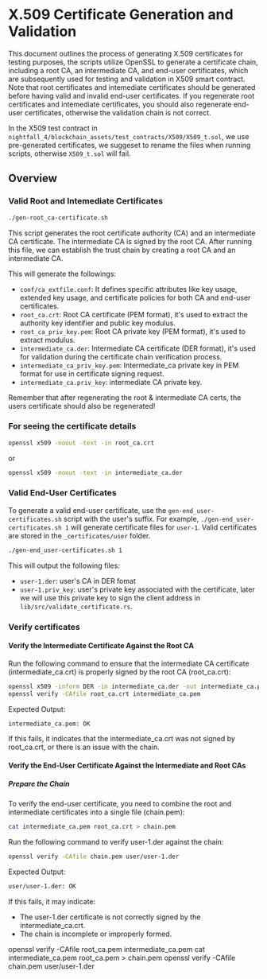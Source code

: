 # X.509 Certificate Generation and Validation
This document outlines the process of generating X.509 certificates for testing purposes, the scripts utilize OpenSSL to generate a certificate chain, including a root CA, an intermediate CA, and end-user certificates, which are subsequently used for testing and validation in X509 smart contract. Note that root certificates and intemediate certificates should be generated before having valid and invalid end-user certificates. If you regenerate root certificates and intemediate certificates, you should also regenerate end-user certificates, otherwise the validation chain is not correct. 

In the X509 test contract in `nightfall_4/blockchain_assets/test_contracts/X509/X509_t.sol`, we use pre-generated certificates, we suggeset to rename the files when running scripts, otherwise `X509_t.sol` will fail.

## Overview

### Valid Root and Intemediate Certificates
```sh
./gen-root_ca-certificate.sh
```
This script generates the root certificate authority (CA) and an intermediate CA certificate. The intermediate CA is signed by the root CA. After running this file, we can establish the trust chain by creating a root CA and an intermediate CA.

This will generate the followings:
- `conf/ca_extfile.conf`: It defines specific attributes like key usage, extended key usage, and certificate policies for both CA and end-user certificates. 
- `root_ca.crt`: Root CA certificate (PEM format), it's used to extract the authority key identifier and public key modulus.
- `root_ca_priv_key.pem`: Root CA private key (PEM format), it's used to extract modulus.
- `intermediate_ca.der`: Intermediate CA certificate (DER format), it's used for validation during the certificate chain verification process.
- `intermediate_ca_priv_key.pem`: Intermediate_ca private key in PEM format for use in certificate signing request.
- `intermediate_ca.priv_key`: intermediate CA private key.

Remember that after regenerating the root & intermediate CA
certs, the users certificate should also be regenerated!

### For seeing the certificate details
```sh
openssl x509 -noout -text -in root_ca.crt
```
or 
```sh
openssl x509 -noout -text -in intermediate_ca.der
```
### Valid End-User Certificates

To generate a valid end-user certificate, use the `gen-end_user-certificates.sh` script with the user's suffix. For example, `./gen-end_user-certificates.sh 1` will generate certificate files for `user-1`. Valid certificates are stored in the `_certificates/user` folder.
```sh
./gen-end_user-certificates.sh 1
```
This will output the following files:
- `user-1.der`: user's CA in DER fomat
- `user-1.priv_key`: user's private key associated with the certificate, later we will use this private key to sign the client address in `lib/src/validate_certificate.rs`.

### Verify certificates

#### Verify the Intermediate Certificate Against the Root CA
Run the following command to ensure that the intermediate CA certificate (intermediate_ca.crt) is properly signed by the root CA (root_ca.crt):
```sh
openssl x509 -inform DER -in intermediate_ca.der -out intermediate_ca.pem
openssl verify -CAfile root_ca.crt intermediate_ca.pem
```
Expected Output:
```sh
intermediate_ca.pem: OK
```
If this fails, it indicates that the intermediate_ca.crt was not signed by root_ca.crt, or there is an issue with the chain.

#### Verify the End-User Certificate Against the Intermediate and Root CAs
##### Prepare the Chain
To verify the end-user certificate, you need to combine the root and intermediate certificates into a single file (chain.pem):
```sh
cat intermediate_ca.pem root_ca.crt > chain.pem
```
Run the following command to verify user-1.der against the chain:
```sh
openssl verify -CAfile chain.pem user/user-1.der
```
Expected Output:
```sh
user/user-1.der: OK
```
If this fails, it may indicate:
- The user-1.der certificate is not correctly signed by the intermediate_ca.crt.
- The chain is incomplete or improperly formed.



openssl verify -CAfile root_ca.pem intermediate_ca.pem
cat intermediate_ca.pem root_ca.pem > chain.pem
openssl verify -CAfile chain.pem user/user-1.der
